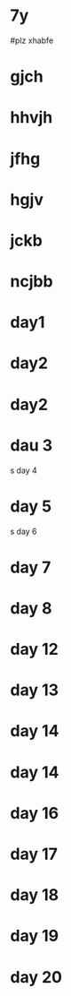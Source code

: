 # 7y
#plz xhabfe
# gjch
# hhvjh
# jfhg
# hgjv
# jckb
# ncjbb
# day1
# day2
# day2
# dau 3
s day 4
# day 5
s day 6
# day 7
# day 8
# day 12
# day 13
# day 14
# day 14
# day 16
# day 17
# day 18
# day 19
# day 20
